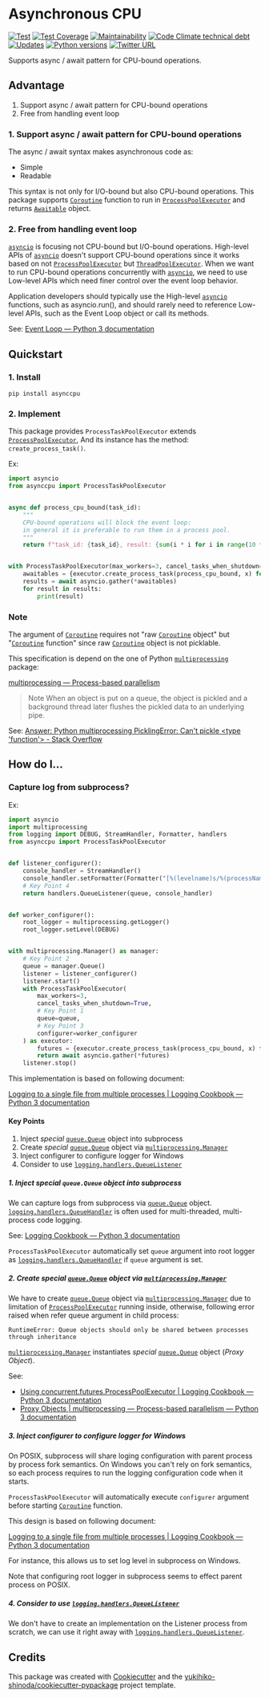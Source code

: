 # Asynchronous CPU

[![Test](https://github.com/yukihiko-shinoda/asynccpu/workflows/Test/badge.svg)](https://github.com/yukihiko-shinoda/asynccpu/actions?query=workflow%3ATest)
[![Test Coverage](https://api.codeclimate.com/v1/badges/897e1ce2259cf3479da8/test_coverage)](https://codeclimate.com/github/yukihiko-shinoda/asynccpu/test_coverage)
[![Maintainability](https://api.codeclimate.com/v1/badges/897e1ce2259cf3479da8/maintainability)](https://codeclimate.com/github/yukihiko-shinoda/asynccpu/maintainability)
[![Code Climate technical debt](https://img.shields.io/codeclimate/tech-debt/yukihiko-shinoda/asynccpu)](https://codeclimate.com/github/yukihiko-shinoda/asynccpu)
[![Updates](https://pyup.io/repos/github/yukihiko-shinoda/asynccpu/shield.svg)](https://pyup.io/repos/github/yukihiko-shinoda/asynccpu/)
[![Python versions](https://img.shields.io/pypi/pyversions/asynccpu.svg)](https://pypi.org/project/asynccpu)
[![Twitter URL](https://img.shields.io/twitter/url?style=social&url=https%3A%2F%2Fgithub.com%2Fyukihiko-shinoda%2Fasynccpu)](http://twitter.com/share?text=Asynchronous%20CPU&url=https://pypi.org/project/asynccpu/&hashtags=python)

Supports async / await pattern for CPU-bound operations.

## Advantage

1. Support async / await pattern for CPU-bound operations
2. Free from handling event loop

### 1. Support async / await pattern for CPU-bound operations

The async / await syntax makes asynchronous code as:

- Simple
- Readable

This syntax is not only for I/O-bound but also CPU-bound operations.
This package supports [`Coroutine`] function to run in [`ProcessPoolExecutor`] and returns [`Awaitable`] object.

### 2. Free from handling event loop

[`asyncio`] is focusing not CPU-bound but I/O-bound operations.
High-level APIs of [`asyncio`] doesn't support CPU-bound operations
since it works based on not [`ProcessPoolExecutor`] but [`ThreadPoolExecutor`].
When we want to run CPU-bound operations concurrently with [`asyncio`],
we need to use Low-level APIs which need finer control over the event loop behavior.

Application developers should typically use the High-level [`asyncio`] functions, such as asyncio.run(),
and should rarely need to reference Low-level APIs, such as the Event Loop object or call its methods.

See: [Event Loop — Python 3 documentation](https://docs.python.org/3/library/asyncio-eventloop.html)

## Quickstart

### 1. Install

```console
pip install asynccpu
```

### 2. Implement

This package provides `ProcessTaskPoolExecutor` extends [`ProcessPoolExecutor`],
And its instance has the method: `create_process_task()`.

Ex:

```python
import asyncio
from asynccpu import ProcessTaskPoolExecutor


async def process_cpu_bound(task_id):
    """
    CPU-bound operations will block the event loop:
    in general it is preferable to run them in a process pool.
    """
    return f"task_id: {task_id}, result: {sum(i * i for i in range(10 ** 7))}"


with ProcessTaskPoolExecutor(max_workers=3, cancel_tasks_when_shutdown=True) as executor:
    awaitables = {executor.create_process_task(process_cpu_bound, x) for x in range(10)}
    results = await asyncio.gather(*awaitables)
    for result in results:
        print(result)
```

### Note

The argument of [`Coroutine`] requires not "raw [`Coroutine`] object" but "[`Coroutine`] function"
since raw [`Coroutine`] object is not picklable.

This specification is depend on the one of Python [`multiprocessing`] package:

[multiprocessing — Process-based parallelism]

> Note When an object is put on a queue, the object is pickled
> and a background thread later flushes the pickled data to an underlying pipe.

<!-- markdownlint-disable-next-line no-inline-html -->
See: [Answer: Python multiprocessing PicklingError: Can't pickle <type 'function'> - Stack Overflow]

<!-- markdownlint-disable no-trailing-punctuation -->
## How do I...
<!-- markdownlint-enable no-trailing-punctuation -->

<!-- markdownlint-disable no-trailing-punctuation -->
### Capture log from subprocess?
<!-- markdownlint-enable no-trailing-punctuation -->

Ex:

```python
import asyncio
import multiprocessing
from logging import DEBUG, StreamHandler, Formatter, handlers
from asynccpu import ProcessTaskPoolExecutor


def listener_configurer():
    console_handler = StreamHandler()
    console_handler.setFormatter(Formatter("[%(levelname)s/%(processName)s] %(message)s"))
    # Key Point 4
    return handlers.QueueListener(queue, console_handler)


def worker_configurer():
    root_logger = multiprocessing.getLogger()
    root_logger.setLevel(DEBUG)


with multiprocessing.Manager() as manager:
    # Key Point 2
    queue = manager.Queue()
    listener = listener_configurer()
    listener.start()
    with ProcessTaskPoolExecutor(
        max_workers=3,
        cancel_tasks_when_shutdown=True,
        # Key Point 1
        queue=queue,
        # Key Point 3
        configurer=worker_configurer
    ) as executor:
        futures = {executor.create_process_task(process_cpu_bound, x) for x in range(10)}
        return await asyncio.gather(*futures)
    listener.stop()
```

This implementation is based on following document:

[Logging to a single file from multiple processes | Logging Cookbook — Python 3 documentation]

#### Key Points

1. Inject *special* [`queue.Queue`] object into subprocess
2. Create *special* [`queue.Queue`] object via [`multiprocessing.Manager`]
3. Inject configurer to configure logger for Windows
4. Consider to use [`logging.handlers.QueueListener`]

##### 1. Inject *special* `queue.Queue` object into subprocess

We can capture logs from subprocess via [`queue.Queue`] object.
[`logging.handlers.QueueHandler`] is often used for multi-threaded, multi-process code logging.

See: [Logging Cookbook — Python 3 documentation]

`ProcessTaskPoolExecutor` automatically set `queue` argument into root logger as [`logging.handlers.QueueHandler`] if `queue` argument is set.

##### 2. Create *special* [`queue.Queue`] object via [`multiprocessing.Manager`]

We have to create [`queue.Queue`] object via [`multiprocessing.Manager`] due to limitation of [`ProcessPoolExecutor`] running inside,
otherwise, following error raised when refer queue argument in child process:

```console
RuntimeError: Queue objects should only be shared between processes through inheritance
```

[`multiprocessing.Manager`] instantiates *special* [`queue.Queue`] object (*Proxy Object*).

See:

- [Using concurrent.futures.ProcessPoolExecutor | Logging Cookbook — Python 3 documentation]
- [Proxy Objects | multiprocessing — Process-based parallelism — Python 3 documentation]

##### 3. Inject configurer to configure logger for Windows

On POSIX, subprocess will share loging configuration with parent process by process fork semantics.
On Windows you can't rely on fork semantics,
so each process requires to run the logging configuration code when it starts.

`ProcessTaskPoolExecutor` will automatically execute `configurer` argument
before starting [`Coroutine`] function.

This design is based on following document:

[Logging to a single file from multiple processes | Logging Cookbook — Python 3 documentation]

For instance, this allows us to set log level in subprocess on Windows.

Note that configuring root logger in subprocess seems to effect parent process on POSIX.

##### 4. Consider to use [`logging.handlers.QueueListener`]

We don't have to create an implementation on the Listener process from scratch, we can use it right away with [`logging.handlers.QueueListener`].

## Credits

This package was created with [Cookiecutter] and the [yukihiko-shinoda/cookiecutter-pypackage] project template.

[`Coroutine`]: https://docs.python.org/3/library/asyncio-task.html#coroutines
[`ProcessPoolExecutor`]: https://docs.python.org/3/library/concurrent.futures.html#processpoolexecutor
[`Awaitable`]: https://docs.python.org/3/library/asyncio-task.html#awaitables
[`asyncio`]: https://docs.python.org/3/library/asyncio.html
[`ThreadPoolExecutor`]: https://docs.python.org/3/library/concurrent.futures.html#threadpoolexecutor
[`multiprocessing`]: https://docs.python.org/3/library/multiprocessing.html
[multiprocessing — Process-based parallelism]: https://docs.python.org/3/library/multiprocessing.html
<!-- markdownlint-disable-next-line no-inline-html -->
[Answer: Python multiprocessing PicklingError: Can't pickle <type 'function'> - Stack Overflow]: https://stackoverflow.com/a/8805244/12721873
[Logging to a single file from multiple processes | Logging Cookbook — Python 3 documentation]: https://docs.python.org/3/howto/logging-cookbook.html#logging-to-a-single-file-from-multiple-processes
[`queue.Queue`]: (https://docs.python.org/3/library/queue.html#queue.Queue)
[`multiprocessing.Manager`]: https://docs.python.org/3/library/multiprocessing.html#managers
[`logging.handlers.QueueListener`]: https://docs.python.org/3/library/logging.handlers.html#queuelistener
[`logging.handlers.QueueHandler`]: https://docs.python.org/3/library/logging.handlers.html#queuehandler
[Logging Cookbook — Python 3 documentation]: https://docs.python.org/3/howto/logging-cookbook.html
[Using concurrent.futures.ProcessPoolExecutor | Logging Cookbook — Python 3 documentation]: https://docs.python.org/3/howto/logging-cookbook.html#using-concurrent-futures-processpoolexecutor
[Proxy Objects | multiprocessing — Process-based parallelism — Python 3 documentation]: https://docs.python.org/3/library/multiprocessing.html#multiprocessing-proxy-objects
[Cookiecutter]: https://github.com/audreyr/cookiecutter
[yukihiko-shinoda/cookiecutter-pypackage]: https://github.com/audreyr/cookiecutter-pypackage
